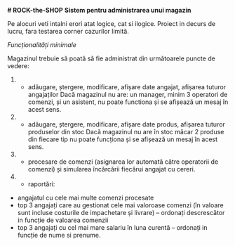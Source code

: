 **# ROCK-the-SHOP**
**Sistem pentru administrarea unui magazin**

Pe alocuri veti intalni erori atat logice, cat si ilogice.
Proiect in decurs de lucru, fara testarea corner cazurilor limită.

*Funcționalități minimale*

Magazinul trebuie să poată să fie administrat din următoarele puncte de vedere:

  1. - adăugare, ștergere, modificare, afișare date angajat, afișarea tuturor angajaților
Dacă magazinul nu are: un manager, minim 3 operatori de comenzi, și un asistent, nu poate
functiona și se afișează un mesaj în acest sens.

2. - adăugare, ștergere, modificare, afișare date produs, afișarea tuturor produselor din stoc
Dacă magazinul nu are în stoc măcar 2 produse din fiecare tip nu poate funcționa și se
afișează un mesaj în acest sens.

3. - procesare de comenzi (asignarea lor automată către operatorii de comenzi) și simularea
încărcării fiecărui angajat cu cereri.

4. - raportări:
  - angajatul cu cele mai multe comenzi procesate
  - top 3 angajați care au gestionat cele mai valoroase comenzi (în valoare sunt incluse
costurile de impachetare și livrare) – ordonați descrescător in funcție de valoarea comenzii
  - top 3 angajați cu cel mai mare salariu în luna curentă – ordonați in funcție de nume si
prenume.
